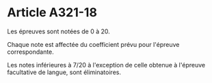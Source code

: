 # Article A321-18

<p>Les épreuves sont notées de 0 à 20.</p><p>Chaque note est affectée du coefficient prévu pour l'épreuve correspondante.</p><p>Les notes inférieures à 7/20 à l'exception de celle obtenue à l'épreuve facultative de langue, sont éliminatoires.</p>